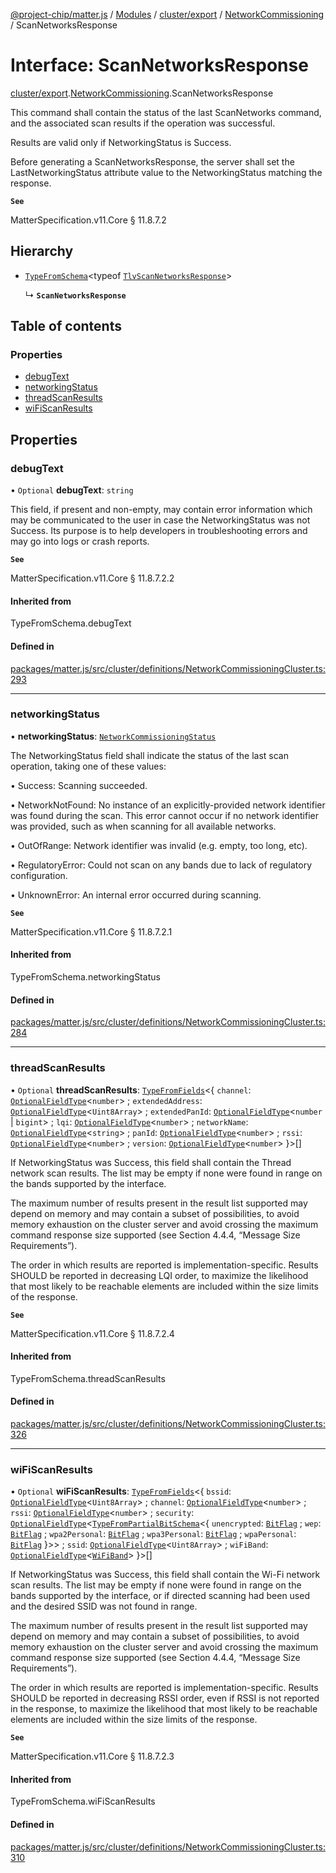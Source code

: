 [@project-chip/matter.js](../README.md) / [Modules](../modules.md) / [cluster/export](../modules/cluster_export.md) / [NetworkCommissioning](../modules/cluster_export.NetworkCommissioning.md) / ScanNetworksResponse

# Interface: ScanNetworksResponse

[cluster/export](../modules/cluster_export.md).[NetworkCommissioning](../modules/cluster_export.NetworkCommissioning.md).ScanNetworksResponse

This command shall contain the status of the last ScanNetworks command, and the associated scan results if the
operation was successful.

Results are valid only if NetworkingStatus is Success.

Before generating a ScanNetworksResponse, the server shall set the LastNetworkingStatus attribute value to the
NetworkingStatus matching the response.

**`See`**

MatterSpecification.v11.Core § 11.8.7.2

## Hierarchy

- [`TypeFromSchema`](../modules/tlv_export.md#typefromschema)\<typeof [`TlvScanNetworksResponse`](../modules/cluster_export.NetworkCommissioning.md#tlvscannetworksresponse)\>

  ↳ **`ScanNetworksResponse`**

## Table of contents

### Properties

- [debugText](cluster_export.NetworkCommissioning.ScanNetworksResponse.md#debugtext)
- [networkingStatus](cluster_export.NetworkCommissioning.ScanNetworksResponse.md#networkingstatus)
- [threadScanResults](cluster_export.NetworkCommissioning.ScanNetworksResponse.md#threadscanresults)
- [wiFiScanResults](cluster_export.NetworkCommissioning.ScanNetworksResponse.md#wifiscanresults)

## Properties

### debugText

• `Optional` **debugText**: `string`

This field, if present and non-empty, may contain error information which may be communicated to the user in
case the NetworkingStatus was not Success. Its purpose is to help developers in troubleshooting errors and
may go into logs or crash reports.

**`See`**

MatterSpecification.v11.Core § 11.8.7.2.2

#### Inherited from

TypeFromSchema.debugText

#### Defined in

[packages/matter.js/src/cluster/definitions/NetworkCommissioningCluster.ts:293](https://github.com/project-chip/matter.js/blob/2d9f2165d2672864fda3496a6d0d5f93597f82c6/packages/matter.js/src/cluster/definitions/NetworkCommissioningCluster.ts#L293)

___

### networkingStatus

• **networkingStatus**: [`NetworkCommissioningStatus`](../enums/cluster_export.NetworkCommissioning.NetworkCommissioningStatus.md)

The NetworkingStatus field shall indicate the status of the last scan operation, taking one of these values:

  • Success: Scanning succeeded.

  • NetworkNotFound: No instance of an explicitly-provided network identifier was found during the scan.
    This error cannot occur if no network identifier was provided, such as when scanning for all available
    networks.

  • OutOfRange: Network identifier was invalid (e.g. empty, too long, etc).

  • RegulatoryError: Could not scan on any bands due to lack of regulatory configuration.

  • UnknownError: An internal error occurred during scanning.

**`See`**

MatterSpecification.v11.Core § 11.8.7.2.1

#### Inherited from

TypeFromSchema.networkingStatus

#### Defined in

[packages/matter.js/src/cluster/definitions/NetworkCommissioningCluster.ts:284](https://github.com/project-chip/matter.js/blob/2d9f2165d2672864fda3496a6d0d5f93597f82c6/packages/matter.js/src/cluster/definitions/NetworkCommissioningCluster.ts#L284)

___

### threadScanResults

• `Optional` **threadScanResults**: [`TypeFromFields`](../modules/tlv_export.md#typefromfields)\<\{ `channel`: [`OptionalFieldType`](tlv_export.OptionalFieldType.md)\<`number`\> ; `extendedAddress`: [`OptionalFieldType`](tlv_export.OptionalFieldType.md)\<`Uint8Array`\> ; `extendedPanId`: [`OptionalFieldType`](tlv_export.OptionalFieldType.md)\<`number` \| `bigint`\> ; `lqi`: [`OptionalFieldType`](tlv_export.OptionalFieldType.md)\<`number`\> ; `networkName`: [`OptionalFieldType`](tlv_export.OptionalFieldType.md)\<`string`\> ; `panId`: [`OptionalFieldType`](tlv_export.OptionalFieldType.md)\<`number`\> ; `rssi`: [`OptionalFieldType`](tlv_export.OptionalFieldType.md)\<`number`\> ; `version`: [`OptionalFieldType`](tlv_export.OptionalFieldType.md)\<`number`\>  }\>[]

If NetworkingStatus was Success, this field shall contain the Thread network scan results. The list may be
empty if none were found in range on the bands supported by the interface.

The maximum number of results present in the result list supported may depend on memory and may contain a
subset of possibilities, to avoid memory exhaustion on the cluster server and avoid crossing the maximum
command response size supported (see Section 4.4.4, “Message Size Requirements”).

The order in which results are reported is implementation-specific. Results SHOULD be reported in decreasing
LQI order, to maximize the likelihood that most likely to be reachable elements are included within the size
limits of the response.

**`See`**

MatterSpecification.v11.Core § 11.8.7.2.4

#### Inherited from

TypeFromSchema.threadScanResults

#### Defined in

[packages/matter.js/src/cluster/definitions/NetworkCommissioningCluster.ts:326](https://github.com/project-chip/matter.js/blob/2d9f2165d2672864fda3496a6d0d5f93597f82c6/packages/matter.js/src/cluster/definitions/NetworkCommissioningCluster.ts#L326)

___

### wiFiScanResults

• `Optional` **wiFiScanResults**: [`TypeFromFields`](../modules/tlv_export.md#typefromfields)\<\{ `bssid`: [`OptionalFieldType`](tlv_export.OptionalFieldType.md)\<`Uint8Array`\> ; `channel`: [`OptionalFieldType`](tlv_export.OptionalFieldType.md)\<`number`\> ; `rssi`: [`OptionalFieldType`](tlv_export.OptionalFieldType.md)\<`number`\> ; `security`: [`OptionalFieldType`](tlv_export.OptionalFieldType.md)\<[`TypeFromPartialBitSchema`](../modules/schema_export.md#typefrompartialbitschema)\<\{ `unencrypted`: [`BitFlag`](../modules/schema_export.md#bitflag) ; `wep`: [`BitFlag`](../modules/schema_export.md#bitflag) ; `wpa2Personal`: [`BitFlag`](../modules/schema_export.md#bitflag) ; `wpa3Personal`: [`BitFlag`](../modules/schema_export.md#bitflag) ; `wpaPersonal`: [`BitFlag`](../modules/schema_export.md#bitflag)  }\>\> ; `ssid`: [`OptionalFieldType`](tlv_export.OptionalFieldType.md)\<`Uint8Array`\> ; `wiFiBand`: [`OptionalFieldType`](tlv_export.OptionalFieldType.md)\<[`WiFiBand`](../enums/cluster_export.NetworkCommissioning.WiFiBand.md)\>  }\>[]

If NetworkingStatus was Success, this field shall contain the Wi-Fi network scan results. The list may be
empty if none were found in range on the bands supported by the interface, or if directed scanning had been
used and the desired SSID was not found in range.

The maximum number of results present in the result list supported may depend on memory and may contain a
subset of possibilities, to avoid memory exhaustion on the cluster server and avoid crossing the maximum
command response size supported (see Section 4.4.4, “Message Size Requirements”).

The order in which results are reported is implementation-specific. Results SHOULD be reported in decreasing
RSSI order, even if RSSI is not reported in the response, to maximize the likelihood that most likely to be
reachable elements are included within the size limits of the response.

**`See`**

MatterSpecification.v11.Core § 11.8.7.2.3

#### Inherited from

TypeFromSchema.wiFiScanResults

#### Defined in

[packages/matter.js/src/cluster/definitions/NetworkCommissioningCluster.ts:310](https://github.com/project-chip/matter.js/blob/2d9f2165d2672864fda3496a6d0d5f93597f82c6/packages/matter.js/src/cluster/definitions/NetworkCommissioningCluster.ts#L310)
